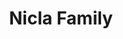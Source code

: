 ---
title: Nicla Family
description: Our smallest footprint packed with advanced features.
businessUnit: pro
anchor: nicla-family
---